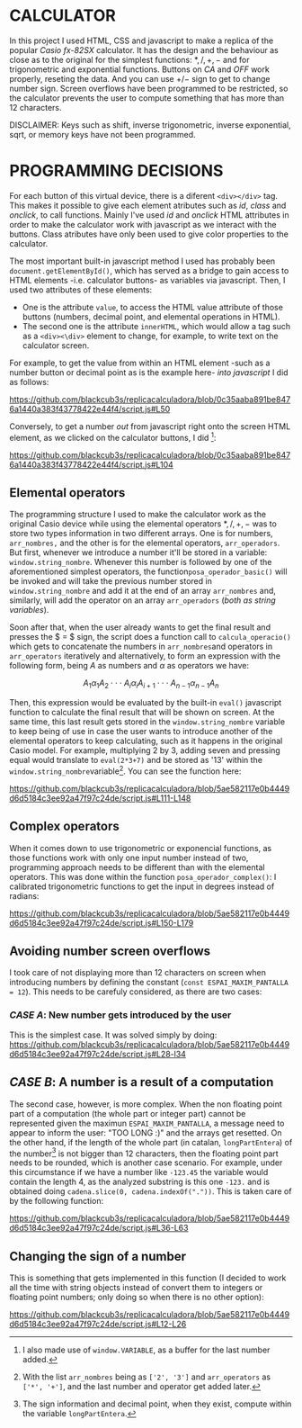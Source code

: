 # CALCULATOR

In this project I used HTML, CSS and javascript to make a replica of the popular *Casio fx-82SX* calculator. It has the design and the behaviour as close as to the original for the simplest functions: $*, /, +, -$ and for trigonometric and exponential functions. Buttons on *CA* and *OFF* work properly, reseting the data. And you can use $+/-$ sign to get to change number sign. Screen overflows have been programmed to be restricted, so the calculator prevents the user to compute something that has more than 12 characters.

DISCLAIMER: Keys such as shift, inverse trigonometric, inverse exponential, sqrt, or memory keys have not been programmed.

# PROGRAMMING DECISIONS

For each button of this virtual device, there is a diferent `<div></div>` tag. This makes it possible to give each element atributes such as *id*, *class* and *onclick*, to call functions. Mainly I've used *id* and *onclick* HTML attributes in order to make the calculator work with javascript as we interact with the buttons. Class atributes have only been used to give color properties to the calculator.

The most important built-in javascript method I used has probably been `document.getElementById()`, which has served as a bridge to gain access to HTML elements -i.e. calculator buttons- as variables via javascript. Then, I used two attributes of these elements: 
    
* One is the attribute `value`, to access the HTML value attribute of those buttons (numbers, decimal point, and elemental operations in HTML).
* The second one is the attribute `innerHTML`, which would allow a tag such as a `<div><\div>` element to change, for example, to write text on the calculator screen. 

For example, to get the value from within an HTML element -such as a number button or decimal point as is the example here- *into javascript* I did as follows:

https://github.com/blackcub3s/replicacalculadora/blob/0c35aaba891be8476a1440a383f43778422e44f4/script.js#L50
 
Conversely, to get a number *out* from javascript right onto the screen HTML element, as we clicked on the calculator buttons, I did [^2]:

https://github.com/blackcub3s/replicacalculadora/blob/0c35aaba891be8476a1440a383f43778422e44f4/script.js#L104

## Elemental operators

The programming structure I used to make the calculator work as the original Casio device while using the elemental operators $*, /, +, -$ was to store two types information in two different arrays. One is for numbers, `arr_nombres,` and the other is for the elemental operators, `arr_operadors`. But first, whenever we introduce a number it'll be stored in a variable: `window.string_nombre`. Whenever this number is followed by one of the aforementioned simplest operators, the function`posa_operador_basic()` will be invoked and will take the previous number stored in `window.string_nombre` and add it at the end of an array `arr_nombres` and, similarly, will add the operator on an array `arr_operadors` (*both as string variables*).

Soon after that, when the user already wants to get the final result and presses the $ = $ sign, the script does a function call to `calcula_operacio()` which gets to concatenate the numbers in `arr_nombres`and operators in `arr_operators` iteratively and alternatively, to form an expression with the following form, being $A$ as numbers and $\alpha$ as operators we have:

$$ A_1 \alpha_1 A_{2} \cdot \cdot \cdot A_i \alpha_i A_{i+1} \cdot \cdot \cdot A_{n-1} \alpha_{n-1} A_n $$

Then, this expression would be evaluated by the built-in `eval()` javascript function to calculate the final result that will be shown on screen. At the same time, this last result gets stored in the `window.string_nombre` variable to keep being of use in case the user wants to introduce another of the elemental operators to keep calculating, such as it happens in the original Casio model. For example, multiplying 2 by 3, adding seven and pressing equal would translate to `eval(2*3+7)` and be stored as '13' within the `window.string_nombre`variable[^1]. You can see the function here:

https://github.com/blackcub3s/replicacalculadora/blob/5ae582117e0b4449d6d5184c3ee92a47f97c24de/script.js#L111-L148

## Complex operators

When it comes down to use trigonometric or exponencial functions, as those functions work with only one input number instead of two, programming approach needs to be different than with the elemental operators. This was done within the function `posa_operador_complex()`: I calibrated trigonometric functions to get the input in degrees instead of radians:

https://github.com/blackcub3s/replicacalculadora/blob/5ae582117e0b4449d6d5184c3ee92a47f97c24de/script.js#L150-L179

## Avoiding number screen overflows

I took care of not displaying more than 12 characters on screen when introducing numbers by defining the constant (`const ESPAI_MAXIM_PANTALLA = 12`). This needs to be carefuly considered, as there are two cases:

### *CASE A*: New number gets introduced by the user

This is the simplest case. It was solved simply by doing:
https://github.com/blackcub3s/replicacalculadora/blob/5ae582117e0b4449d6d5184c3ee92a47f97c24de/script.js#L28-l34

## *CASE B*: A number is a result of a computation

The second case, however, is more complex. When the non floating point part of a computation (the whole part or integer part) cannot be represented given the maximun `ESPAI_MAXIM_PANTALLA`, a message need to appear to inform the user: "TOO LONG :)" and the arrays get resetted. On the other hand, if the length of the whole part (in catalan, `longPartEntera`) of the number[^3] is not bigger than 12 characters, then the floating point part needs to be rounded, which is another case scenario. For example, under this circumstance if we have a number like `-123.45` the variable would contain the length 4, as the analyzed substring is this one `-123.` and is obtained doing `cadena.slice(0, cadena.indexOf("."))`. This is taken care of by the following function:

https://github.com/blackcub3s/replicacalculadora/blob/5ae582117e0b4449d6d5184c3ee92a47f97c24de/script.js#L36-L63




## Changing the sign of a number
This is something that gets implemented in this function (I decided to work all the time with string objects instead of convert them to integers or floating point numbers; only doing so when there is no other option):

https://github.com/blackcub3s/replicacalculadora/blob/5ae582117e0b4449d6d5184c3ee92a47f97c24de/script.js#L12-L26

[^1]: With the list `arr_nombres` being as `['2', '3']` and `arr_operators` as `['*', '+']`, and the last number and operator get added later.

[^2]: I also  made use of `window.VARIABLE`, as a buffer for the last number added.

[^3]: The sign information and decimal point, when they exist, compute within the variable `longPartEntera`.